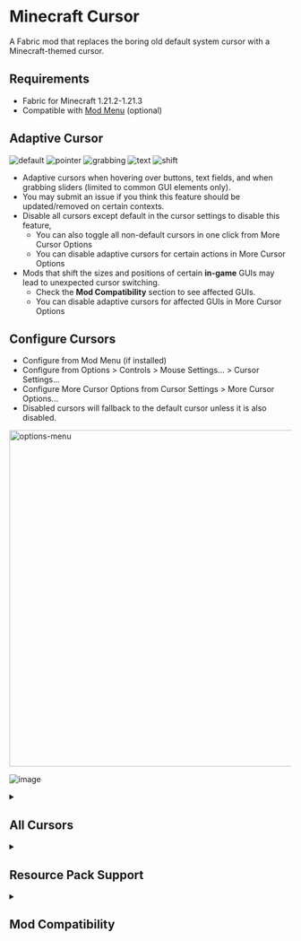 # Minecraft Cursor

A Fabric mod that replaces the boring old default system cursor with a Minecraft-themed cursor.

## Requirements
- Fabric for Minecraft 1.21.2-1.21.3
- Compatible with [Mod Menu](https://modrinth.com/mod/modmenu) (optional)

## Adaptive Cursor
![default](https://github.com/user-attachments/assets/6c632b54-e284-47a0-8634-f4ba1ef03f29)
![pointer](https://github.com/user-attachments/assets/83a41d81-5a0b-4399-8d70-61ca421117c0)
![grabbing](https://github.com/user-attachments/assets/bdcd6392-a8bb-40af-b2fa-10a465363545)
![text](https://github.com/user-attachments/assets/049fc447-6f3f-4c7a-a0a2-b87d0348c593)
![shift](https://github.com/user-attachments/assets/27f97a5c-be91-45c9-ad5d-91a5e162fb50)

- Adaptive cursors when hovering over buttons, text fields, and when grabbing sliders (limited to common GUI elements only).
- You may submit an issue if you think this feature should be updated/removed on certain contexts.
- Disable all cursors except default in the cursor settings to disable this feature,
  - You can also toggle all non-default cursors in one click from More Cursor Options
  - You can disable adaptive cursors for certain actions in More Cursor Options
- Mods that shift the sizes and positions of certain **in-game** GUIs may lead to unexpected cursor switching.
  - Check the **Mod Compatibility** section to see affected GUIs.
  - You can disable adaptive cursors for affected GUIs in More Cursor Options

## Configure Cursors
- Configure from Mod Menu (if installed)
- Configure from Options > Controls > Mouse Settings... > Cursor Settings...
- Configure More Cursor Options from Cursor Settings > More Cursor Options...
- Disabled cursors will fallback to the default cursor unless it is also disabled.

<img alt="options-menu" src="https://github.com/user-attachments/assets/6f8ca20a-5950-4d7d-ae0f-9a27996190a6" style="width:600px;"/>  

![image](https://github.com/user-attachments/assets/74d6e272-78ce-4735-8813-ac50a91f3485)

<details>
<summary><h2>All Cursors</h2></summary>
  <table>
    <thead>
      <tr>
        <th>Cursor Name</th>
        <th>Key</th>
        <th>Image</th>
        <th>When it is used</th>
      </tr>
    </thead>
    <tbody>
      <tr>
        <td>Default</td>
        <td><code>default</code></td>
        <td><img src="https://github.com/user-attachments/assets/6c632b54-e284-47a0-8634-f4ba1ef03f29" width="32" alt="default"/></td>
        <td>
          <ul>
            <li>The default cursor.</li>
            <li>If another cursor is disabled.</li>
          </ul>
        </td>
      </tr>
      <tr>
        <td>Pointer</td>
        <td><code>pointer</code></td>
        <td><img src="https://github.com/user-attachments/assets/83a41d81-5a0b-4399-8d70-61ca421117c0" width="32" alt="pointer" /></td>
        <td>
          <span>Hovered over:</span>
          <ul>
            <li>Discoverable <code>PressableWidget</code> elements.</li>
            <li>Inventory slots with item/s.</li>
            <li>Creative inventory tabs.</li>
            <li>Recipe book tabs and recipes.</li>
            <li>Available enchantments in the enchanting table.</li>
            <li>Available stonecutter recipes.</li>
            <li>Available loom patterns.</li>
            <li>Crafter slots.</li>
          </ul>
        </td>
      </tr>
      <tr>
        <td>Text</td>
        <td><code>text</code></td>
        <td><img src="https://github.com/user-attachments/assets/049fc447-6f3f-4c7a-a0a2-b87d0348c593" width="32" alt="text"/></td>
        <td>
          <ul>
            <li>Hovered over discoverable <code>TextFieldWidget</code> elements.</li>
            <li>Hovered inside Book and Quill book.</li>
          </ul>
        </td>
      </tr>
      <tr>
        <td>Grabbing</td>
        <td><code>grabbing</code></td>
        <td><img src="https://github.com/user-attachments/assets/bdcd6392-a8bb-40af-b2fa-10a465363545" width="32" alt="grabbing"/></td>
        <td>
          <ul>
            <li>Grabbing items.</li>
            <li>Dragging the slider in discoverable <code>SliderWidget</code> elements.</li>
          </ul>
        </td>
      </tr>
      <tr>
        <td>Shift</td>
        <td><code>shift</code></td>
        <td><img src="https://github.com/user-attachments/assets/27f97a5c-be91-45c9-ad5d-91a5e162fb50" width="32" alt="shift"/></td>
        <td>
          <span>Shift is pressed and mouse is hovered over:</span>
          <ul>
            <li>Inventory slots with item/s.</li>
            <li>Creative inventory destroy item slot.</li>
            <li>Recipe book recipes.</li>
            <li>Villager trade offers.</li>
          </ul>
        </td>
      </tr>
    </tbody>
  </table>
</details>

<details>
  <summary><h2>Resource Pack Support</h2></summary>
  <h3>Image Format</h3>
  <ul>
    <li>32x32 pixels</li>
    <li>png format</li>
  </ul>

  <h3>File Structure</h3>
  <pre><code>└── minecraft-cursor/
    ├── atlases/
    │   └── cursors.json
    └── textures/
        └── cursors/
            ├── default.png
            ├── grabbing.png
            ├── pointer.png
            ├── shift.png
            └── text.png</code></pre>

  <h3>Custom Configuration</h3>
  <ul>
    <li>Define a custom configuration for your resource pack in <code>atlases/cursors.json</code>.</li>
    <li>Can be overridden by users through the Cursor Settings menu.</li>
    <li>The user's config will reset to the provided config when changing resource packs.</li>
  </ul>

  <p><strong>Example</strong> <code>cursors.json</code>:</p>
  <pre><code>{
  "settings": {
    "default": {
      "xhot": 7,
      "yhot": 3,
      "scale": 0.8
    },
    "pointer": {
      "xhot": 7,
      "yhot": 3,
      "scale": 0.8
    },
    "text": {
      "xhot": 12,
      "yhot": 15,
      "scale": 0.8
    },
    "grabbing": {
      "enabled": false 
    },
    "shift": {
      "xhot": 11,
      "yhot": 3
    }
  }
}</code></pre>

  <p><strong>All Settings:</strong></p>
  <ul>
    <li><code>enabled</code>: <code>true</code>/<code>false</code></li>
    <li><code>scale</code>: <code>0.50</code> - <code>3.00</code> (incrementing in 0.05)</li>
    <li><code>xhot</code>: <code>0</code> - <code>31</code></li>
    <li><code>yhot</code>: <code>0</code> - <code>31</code></li>
  </ul>
</details>

<details>
<summary><h2>Mod Compatibility</h2></summary>
  <h4>
    Widgets are automatically registered by this mod with the following conditions:&nbsp;
  </h4>
  <ul>
    <li>Pointer elements must be an instance of <code>PressableWidget</code>
        or <code>SliderWidget</code>
    </li>
      <ul>
        <li>
          <code>ClickableWidget</code> is not registered as they are not always a button. For example: <code>ScrollableWidget</code> is a subclass of <code>ClickableWidget</code>
        </li>
      </ul>
    <li>Text elements must be an instance of <code>TextFieldWidget</code></li>
    <li>They must be a child of <code>ParentElement</code> (e.g. <code>Screen</code>), 
      accessible through <code>children()</code> method
    </li>
    <li>Container elements must be an instance of <code>ParentElement</code>
      and nested containers must be an instance and child of <code>ParentElement</code>
    </li>
   </ul>
   <h4>GUI "elements" that may be affected from shifting their positions and sizes:</h4>
   <ul>
     <li><code>CreativeInventoryScreen</code> tabs</li>
     <li><code>EnchantmentScreen</code> choices</li>
     <li><code>StonecutterScreen</code> recipes</li>
     <li><code>BookEditScreen</code> book</li>
     <li><code>LoomScreen</code> patterns</li>
     <li><code>WorldListWidget</code> world icon play button</li>
   </ul>
</details>
